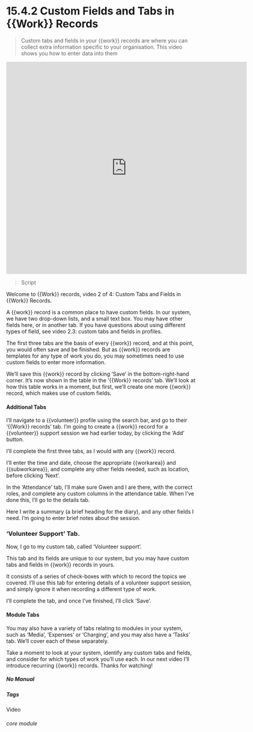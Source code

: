 # 15.4.2 Custom Fields and Tabs in {{Work}} Records

> Custom tabs and fields in your {{work}} records are where you can collect extra information specific to your organisation. This video shows you how to enter data into them

<iframe width="640" height="564" src="https://player.vimeo.com/video/279240632" frameborder="0" allowFullScreen mozallowfullscreen webkitAllowFullScreen></iframe>

> Script

Welcome to {{Work}} records, video 2 of 4: Custom Tabs and Fields in {{Work}} Records.

A {{work}} record is a common place to have custom fields. In our system, we have two drop-down lists, and a small text box. You may have other fields here, or in another tab. If you have questions about using different types of field, see video 2.3: custom tabs and fields in profiles.

The first three tabs are the basis of every {{work}} record, and at this point, you would often save and be finished. But as {{work}} records are templates for any type of work you do, you may sometimes need to use custom fields to enter more information.

We’ll save this {{work}} record by clicking ‘Save’ in the bottom-right-hand corner. It’s now shown in the table in the ‘{{Work}} records’ tab. We’ll look at how this table works in a moment, but first, we’ll create one more {{work}} record, which makes use of custom fields.

#### Additional Tabs

I’ll navigate to a {{volunteer}} profile using the search bar, and go to their ‘{{Work}} records’ tab. I’m going to create a {{work}} record for a {{volunteer}} support session we had earlier today, by clicking the ‘Add’ button.

I’ll complete the first three tabs, as I would with any {{work}} record.

I’ll enter the time and date, choose the appropriate {{workarea}} and {{subworkarea}}, and complete any other fields needed, such as location, before clicking ‘Next’.

In the ‘Attendance’ tab, I’ll make sure Gwen and I are there, with the correct roles, and complete any custom columns in the attendance table. When I’ve done this, I’ll go to the details tab.

Here I write a summary (a brief heading for the diary), and any other fields I need. I’m going to enter brief notes about the session.

### ‘Volunteer Support’ Tab.

Now, I go to my custom tab, called ‘Volunteer support’.

This tab and its fields are unique to our system, but you may have custom tabs and fields in {{work}} records in yours.

It consists of a series of check-boxes with which to record the topics we covered. I’ll use this tab for entering details of a volunteer support session, and simply ignore it when recording a different type of work.

I’ll complete the tab, and once I’ve finished, I’ll click ‘Save’.

#### Module Tabs

You may also have a variety of tabs relating to modules in your system, such as ‘Media’, ‘Expenses’ or ‘Charging’, and you may also have a ‘Tasks’ tab. We’ll cover each of these separately.

Take a moment to look at your system, identify any custom tabs and fields, and consider for which types of work you’ll use each.
In our next video I’ll introduce recurring {{work}} records. Thanks for watching!


##### No Manual

##### Tags
Video

###### core module
